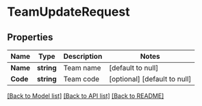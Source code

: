 # TeamUpdateRequest

## Properties
Name | Type | Description | Notes
------------ | ------------- | ------------- | -------------
**Name** | **string** | Team name | [default to null]
**Code** | **string** | Team code | [optional] [default to null]

[[Back to Model list]](../README.md#documentation-for-models) [[Back to API list]](../README.md#documentation-for-api-endpoints) [[Back to README]](../README.md)

